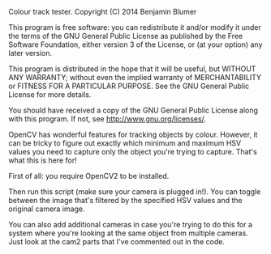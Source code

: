 
Colour track tester. 
Copyright (C) 2014 Benjamin Blumer

This program is free software: you can redistribute it and/or modify
it under the terms of the GNU General Public License as published by
the Free Software Foundation, either version 3 of the License, or
(at your option) any later version.

This program is distributed in the hope that it will be useful,
but WITHOUT ANY WARRANTY; without even the implied warranty of
MERCHANTABILITY or FITNESS FOR A PARTICULAR PURPOSE. See the
GNU General Public License for more details.

You should have received a copy of the GNU General Public License
along with this program. If not, see <http://www.gnu.org/licenses/>.




OpenCV has wonderful features for tracking objects by colour. However, it can be tricky to figure out exactly which minimum and maximum HSV values you need to capture only the object you're trying to capture. That's what this is here for!

First of all: you require OpenCV2 to be installed. 

Then run this script (make sure your camera is plugged in!). You can toggle between the image that's filtered by the specified HSV values and the original camera image. 

You can also add additional cameras in case you're trying to do this for a system where you're looking at the same object from multiple cameras. Just look at the cam2 parts that I've commented out in the code.
